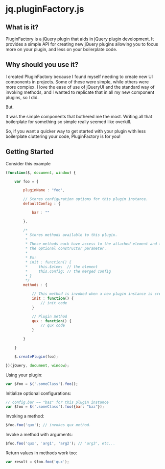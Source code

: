 jq.pluginFactory.js
==============

What is it?
--------------

PluginFactory is a jQuery plugin that aids in jQuery plugin development. It provides a simple API for creating new
jQuery plugins allowing you to focus more on your plugin, and less on your boilerplate code.

Why should you use it?
--------------

I created PluginFactory because I found myself needing to create new UI components in projects. Some of these were
simple, while others were more complex. I love the ease of use of jQueryUI and the standard way of invoking methods, and
I wanted to replicate that in all my new component plugins, so I did.

But.

It was the simple components that bothered me the most. Writing all that boilerplate for something so simple really
seemed like overkill.

So, if you want a quicker way to get started with your plugin with less boilerplate cluttering your code, PluginFactory
is for you!

Getting Started
--------------

Consider this example
```javascript
(function($, document, window) {

    var foo = {

        pluginName : "foo",

        // Stores configuration options for this plugin instance.
        defaultConfig : {

            bar : ""

        },

        /*
         * Stores methods available to this plugin.
         *
         * These methods each have access to the attached element and the config merged from
         * the optional constructor parameter.
         *
         * Ex:
         * init : function() {
         *     this.$elem;  // the element
         *     this.config; // the merged config
         * }
         */
        methods : {

            // This method is invoked when a new plugin instance is created.
            init : function() {
                // init code
            }

            // Plugin method
            qux : function() {
                // qux code
            }

        }

    }

    $.createPlugin(foo);

})(jQuery, document, window);
```

Using your plugin:
```javascript
var $foo = $('.someClass').foo();
```

Initialize optional configurations:
```javascript
// config.bar == "baz" for this plugin instance
var $foo = $('.someClass').foo({bar: "baz"});
```

Invoking a method:
```javascript
$foo.foo('qux'); // invokes qux method.
```

Invoke a method with arguments:
```javascript
$foo.foo('qux', 'arg1', 'arg2'); // 'arg3', etc...
```

Return values in methods work too:
```javascript
var result = $foo.foo('qux');
```